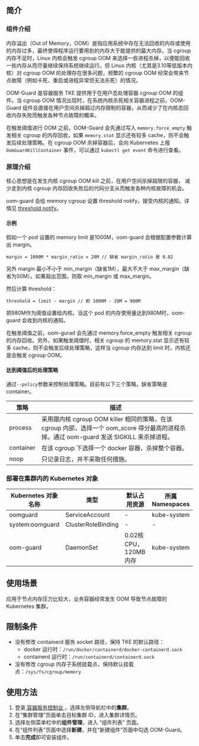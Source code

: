 ## 简介 

### 组件介绍
内存溢出（Out of Memory，OOM）是指应用系统中存在无法回收的内存或使用的内存过多，最终使得程序运行要用到的内存大于能提供的最大内存。当 cgroup 内存不足时，Linux 内核会触发 cgroup OOM 来选择一些进程杀掉，以便能回收一些内存从而尽量继续保持系统继续运行。但 Linux 内核（尤其是3.10等低版本内核）对 cgroup OOM 的处理存在很多问题，频繁的 cgroup OOM 经常会带来节点故障（例如卡死、重启或进程异常但无法杀死）的情况。

OOM-Guard 是容器服务 TKE 提供用于在用户态处理容器 cgroup OOM 的组件。当 cgroup OOM 情况出现时，在系统内核杀死相关容器进程之前，OOM-Guard 组件会直接在用户空间杀掉超过内存限制的容器，从而减少了在内核态回收内存失败而触发各种节点故障的概率。

在触发阈值进行 OOM 之前，OOM-Guard 会先通过写入 `memory.force_empty` 触发相关 cgroup 的内存回收，如果 `memory.stat` 显示还有较多 cache，则不会触发后续处理策略。在 cgroup OOM 杀掉容器后，会向 Kubernetes 上报 `OomGuardKillContainer` 事件，可以通过 `kubectl get event` 命令进行查看。

### 原理介绍
核心思想是在发生内核 cgroup OOM kill 之前，在用户空间杀掉超限的容器， 减少走到内核 cgroup 内存回收失败后的代码分支从而触发各种内核故障的机会。

oom-guard 会给 memory cgroup 设置 threshold notify，接受内核的通知。详情见 [threshold notify](https://lwn.net/Articles/529927/)。

#### 示例
假如一个 pod 设置的 memory limit 是1000M，oom-guard 会根据配置参数计算出 margin。
```
margin = 1000M * margin_ratio = 20M // 缺省 margin_ratio 是 0.02
```
另外 margin 最小不小于 min_margin（缺省1M），最大不大于 max_margin（缺省为50M）。如果超出范围，则取 min_margin 或 max_margin。

然后计算 threshold：
```
threshold = limit - margin // 即 1000M - 20M = 980M
```
把980M作为阈值设置给内核。当这个 pod 的内存使用量达到980M时，oom-guard 会收到内核的通知。

在触发阈值之前，oom-gurad 会先通过 memory.force_empty 触发相关 cgroup 的内存回收。另外，如果触发阈值时，相关 cgroup 的 memory.stat 显示还有较多 cache，则不会触发后续处理策略，这样当 cgroup 内存达到 limit 时，内核还是会触发 cgroup OOM。

#### 达到阈值后的处理策略
通过`--policy`参数来控制处理策略。目前有以下三个策略，缺省策略是 container。

| 策略 | 描述|
|---------|---------|
|process | 采用跟内核 cgroup OOM killer 相同的策略，在该 cgroup 内部，选择一个 oom_score 得分最高的进程杀掉。通过 oom-guard 发送 SIGKILL 来杀掉进程。  | 
| container | 在该 cgroup 下选择一个 docker 容器，杀掉整个容器。| 
| noop |  只记录日志，并不采取任何措施。| 

### 部署在集群内的 Kubernetes 对象

| Kubernetes 对象名称 | 类型               | 默认占用资源            | 所属 Namespaces |
| ------------------- | ------------------ | ----------------------- | --------------- |
| oomguard            | ServiceAccount     | -                | kube-system     |
| system:oomguard     | ClusterRoleBinding |-                   | -            |
| oom-guard           | DaemonSet          | 0.02核 CPU，120MB内存 | kube-system     |

## 使用场景 
应用于节点内存压力比较大，业务容器经常发生 OOM 导致节点故障的 Kubernetes 集群。

## 限制条件
- 没有修改 containerd 服务 socket 路径，保持 TKE 的默认路径：
   - docker 运行时：`/run/docker/containerd/docker-containerd.sock`
   - containerd 运行时：`/run/containerd/containerd.sock`
- 没有修改 cgroup 内存子系统挂载点，保持默认挂载点：`/sys/fs/cgroup/memory`

## 使用方法

1. 登录[ 容器服务控制台  ](https://console.cloud.tencent.com/tke2)，选择左侧导航栏中的**集群**。
2. 在“集群管理”页面单击目标集群 ID，进入集群详情页。
3. 选择左侧菜单栏中的**组件管理**，进入 “组件列表” 页面。
4. 在“组件列表”页面中选择**新建**，并在“新建组件”页面中勾选 OOM-Guard。
5. 单击**完成**即可安装组件。

